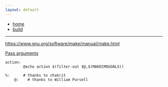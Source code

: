 ```yaml
---
layout: default
---
```

- [home](/index.md)
- [build](/build.md)
---

https://www.gnu.org/software/make/manual/make.html


[Pass arguments](https://stackoverflow.com/questions/6273608/how-to-pass-argument-to-makefile-from-command-line/6273809)
```
action:
        @echo action $(filter-out $@,$(MAKECMDGOALS))

%:      # thanks to chakrit
    @:    # thanks to William Pursell
```
